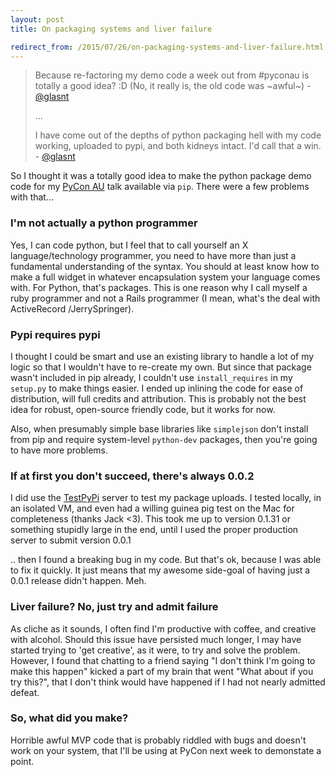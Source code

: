 ```yaml
---
layout: post
title: On packaging systems and liver failure

redirect_from: /2015/07/26/on-packaging-systems-and-liver-failure.html
---
```



 > Because re-factoring my demo code a week out from #pyconau is totally a good idea? :D (No, it really is, the old code was ~awful~) - [@glasnt](https://twitter.com/glasnt/status/624860896263667712)
 >
 > ...
 >
 > I have come out of the depths of python packaging hell with my code working, uploaded to pypi, and both kidneys intact. I'd call that a win. - [@glasnt](https://twitter.com/glasnt/status/625204681929691136)

So I thought it was a totally good idea to make the python package demo code for my [PyCon AU](https://2015.pycon-au.org/schedule/30023/view_talk?day=saturday) talk available via `pip`. There were a few problems with that...

### I'm not actually a python programmer

Yes, I can code python, but I feel that to call yourself an X language/technology programmer, you need to have more than just a fundamental understanding of the syntax. You should at least know how to make a full widget in whatever encapsulation system your language comes with. For Python, that's packages. This is one reason why I call myself a ruby programmer and not a Rails programmer (I mean, what's the deal with ActiveRecord /JerrySpringer).

### Pypi requires pypi

I thought I could be smart and use an existing library to handle a lot of my logic so that I wouldn't have to re-create my own. But since that package wasn't included in pip already, I couldn't use `install_requires` in my `setup.py` to make things easier. I ended up inlining the code for ease of distribution, will full credits and attribution. This is probably not the best idea for robust, open-source friendly code, but it works for now. 

Also, when presumably simple base libraries like `simplejson` don't install from pip and require system-level `python-dev` packages, then you're going to have more problems. 

### If at first you don't succeed, there's always 0.0.2

I did use the [TestPyPi](https://testpypi.python.org/pypi) server to test my package uploads. I tested locally, in an isolated VM, and even had a willing guinea pig test on the Mac for completeness (thanks Jack <3). This took me up to version 0.1.31 or something stupidly large in the end, until I used the proper production server to submit version 0.0.1

.. then I found a breaking bug in my code. But that's ok, because I was able to fix it quickly. It just means that my awesome side-goal of having just a 0.0.1 release didn't happen. Meh. 


### Liver failure? No, just try and admit failure

As cliche as it sounds, I often find I'm productive with coffee, and creative with alcohol. Should this issue have persisted much longer, I may have started trying to 'get creative', as it were, to try and solve the problem. However, I found that chatting to a friend saying "I don't think I'm going to make this happen" kicked a part of my brain that went "What about if you try this?", that I don't think would have happened if I had not nearly admitted defeat. 

### So, what did you make?

Horrible awful MVP code that is probably riddled with bugs and doesn't work on your system, that I'll be using at PyCon next week to demonstate a point. 
